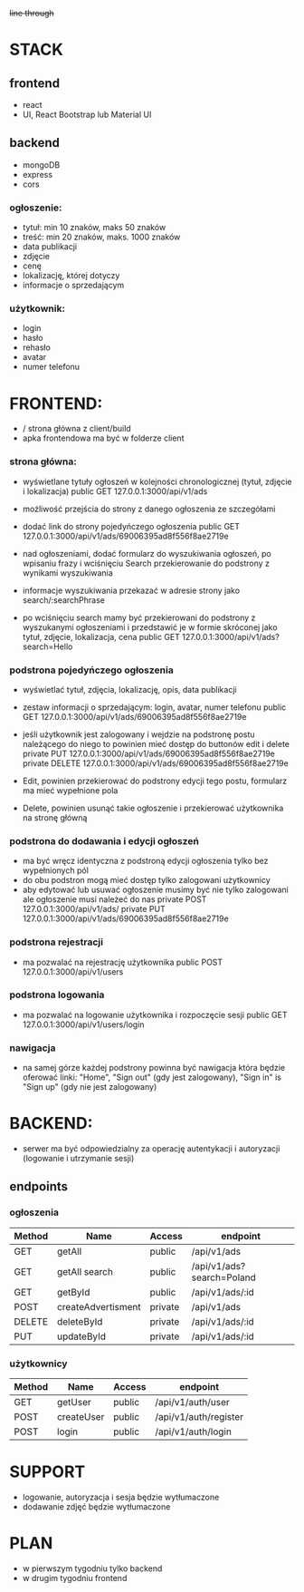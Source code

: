 ~~line through~~

# STACK

## frontend

- react
- UI, React Bootstrap lub Material UI

## backend

- mongoDB
- express
- cors

### ogłoszenie:

- tytuł: min 10 znaków, maks 50 znaków
- treść: min 20 znaków, maks. 1000 znaków
- data publikacji
- zdjęcie
- cenę
- lokalizację, której dotyczy
- informacje o sprzedającym

### użytkownik:

- login
- hasło
- rehasło
- avatar
- numer telefonu

# FRONTEND:

- / strona główna z client/build
- apka frontendowa ma być w folderze client

### strona główna:

- wyświetlane tytuły ogłoszeń w kolejności chronologicznej (tytuł, zdjęcie i lokalizacja)
  public GET 127.0.0.1:3000/api/v1/ads

- możliwość przejścia do strony z danego ogłoszenia ze szczegółami
- dodać link do strony pojedyńczego ogłoszenia
  public GET 127.0.0.1:3000/api/v1/ads/69006395ad8f556f8ae2719e

- nad ogłoszeniami, dodać formularz do wyszukiwania ogłoszeń, po wpisaniu frazy i wciśnięciu Search przekierowanie do podstrony z wynikami wyszukiwania
- informacje wyszukiwania przekazać w adresie strony jako search/:searchPhrase
- po wciśnięciu search mamy być przekierowani do podstrony z wyszukanymi ogłoszeniami i przedstawić
  je w formie skróconej jako tytuł, zdjęcie, lokalizacja, cena
  public GET 127.0.0.1:3000/api/v1/ads?search=Hello

### podstrona pojedyńczego ogłoszenia

- wyświetlać tytuł, zdjęcia, lokalizację, opis, data publikacji
- zestaw informacji o sprzedającym: login, avatar, numer telefonu
  public GET 127.0.0.1:3000/api/v1/ads/69006395ad8f556f8ae2719e

- jeśli użytkownik jest zalogowany i wejdzie na podstronę postu należącego do niego to powinien
  mieć dostęp do buttonów edit i delete
  private PUT 127.0.0.1:3000/api/v1/ads/69006395ad8f556f8ae2719e
  private DELETE 127.0.0.1:3000/api/v1/ads/69006395ad8f556f8ae2719e

- Edit, powinien przekierować do podstrony edycji tego postu, formularz ma mieć wypełnione pola
- Delete, powinien usunąć takie ogłoszenie i przekierować użytkownika na stronę główną

### podstrona do dodawania i edycji ogłoszeń

- ma być wręcz identyczna z podstroną edycji ogłoszenia tylko bez wypełnionych pól
- do obu podstron mogą mieć dostęp tylko zalogowani użytkownicy
- aby edytować lub usuwać ogłoszenie musimy być nie tylko zalogowani ale ogłoszenie musi należeć do nas
  private POST 127.0.0.1:3000/api/v1/ads/
  private PUT 127.0.0.1:3000/api/v1/ads/69006395ad8f556f8ae2719e

### podstrona rejestracji

- ma pozwalać na rejestrację użytkownika
  public POST 127.0.0.1:3000/api/v1/users

### podstrona logowania

- ma pozwalać na logowanie użytkownika i rozpoczęcie sesji
  public GET 127.0.0.1:3000/api/v1/users/login

### nawigacja

- na samej górze każdej podstrony powinna być nawigacja która będzie oferować linki:
  "Home", "Sign out" (gdy jest zalogowany), "Sign in" is "Sign up" (gdy nie jest zalogowany)

# BACKEND:

- serwer ma być odpowiedzialny za operację autentykacji i autoryzacji (logowanie i utrzymanie sesji)

## endpoints

### ogłoszenia

| Method | Name               | Access  | endpoint                  |
| ------ | ------------------ | ------- | ------------------------- |
| GET    | getAll             | public  | /api/v1/ads               |
| GET    | getAll search      | public  | /api/v1/ads?search=Poland |
| GET    | getById            | public  | /api/v1/ads/:id           |
| POST   | createAdvertisment | private | /api/v1/ads               |
| DELETE | deleteById         | private | /api/v1/ads/:id           |
| PUT    | updateById         | private | /api/v1/ads/:id           |

### użytkownicy

| Method | Name       | Access | endpoint              |
| ------ | ---------- | ------ | --------------------- |
| GET    | getUser    | public | /api/v1/auth/user     |
| POST   | createUser | public | /api/v1/auth/register |
| POST   | login      | public | /api/v1/auth/login    |

# SUPPORT

- logowanie, autoryzacja i sesja będzie wytłumaczone
- dodawanie zdjęć będzie wytłumaczone

# PLAN

- w pierwszym tygodniu tylko backend
- w drugim tygodniu frontend
